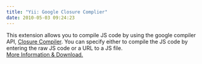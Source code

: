 ```yaml
---
title: "Yii: Google Closure Complier"
date: 2010-05-03 09:24:23
---
```


<div style="text-align: left; direction: ltr;">This extension allows you to compile JS code by using the google  compiler API, <a href="http://code.google.com/closure/compiler/docs/api-ref.html">Closure  Compiler</a>. You can specify either to compile the JS code by entering the raw JS  code or a URL to a JS file.</div>
<div style="text-align: left; direction: ltr;"><!--more--></div>
<div style="text-align: left; direction: ltr;"></div>
<div style="text-align: left; direction: ltr;"><a href="http://www.yiiframework.com/extension/google-complier-extension/" target="_blank">More Information &amp; Download.</a></div>

